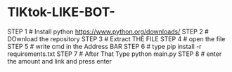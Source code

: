 # TIKtok-LIKE-BOT-
STEP 1 # Install python https://www.python.org/downloads/
STEP 2 # DOwnload the repository
STEP 3 # Extract THE FILE 
STEP 4 # open the file
STEP 5 # write cmd in the Address BAR 
STEP 6 # type pip install -r requirements.txt
STEP 7 # After That Type python main.py
STEP 8 # enter the amount and link and press enter
